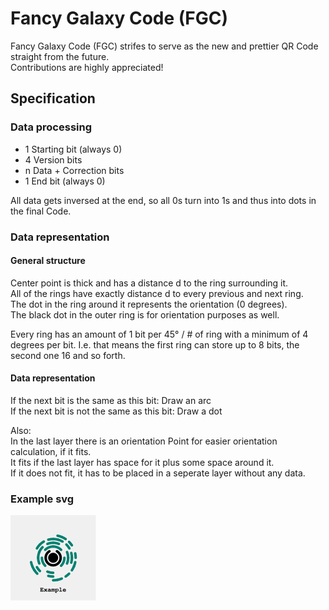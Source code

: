 # Fancy Galaxy Code (FGC)
Fancy Galaxy Code (FGC) strifes to serve as the new and prettier QR Code straight from the future.  
Contributions are highly appreciated!

## Specification

### Data processing
- 1 Starting bit (always 0)
- 4 Version bits
- n Data + Correction bits
- 1 End bit (always 0)
  
All data gets inversed at the end, so all 0s turn into 1s and thus into dots in the final Code.


### Data representation
#### General structure
Center point is thick and has a distance d to the ring surrounding it.  
All of the rings have exactly distance d to every previous and next ring.  
The dot in the ring around it represents the orientation (0 degrees).  
The black dot in the outer ring is for orientation purposes as well. 

Every ring has an amount of 1 bit per 45° / # of ring with a minimum of 4 degrees per bit.
I.e. that means the first ring can store up to 8 bits, the second one 16 and so forth.

#### Data representation
If the next bit is the same as this bit: Draw an arc  
If the next bit is not the same as this bit: Draw a dot  
  
Also:  
In the last layer there is an orientation Point for easier orientation calculation, if it fits.  
It fits if the last layer has space for it plus some space around it.  
If it does not fit, it has to be placed in a seperate layer without any data.  
  
### Example svg
![Alt text](./static/example.svg)
